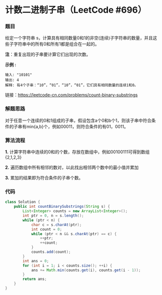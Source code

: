 # 计数二进制子串（LeetCode #696）

### 题目

给定一个字符串 s，计算具有相同数量0和1的非空(连续)子字符串的数量，并且这些子字符串中的所有0和所有1都是组合在一起的。

**注**：重复出现的子串要计算它们出现的次数。

**示例  :**

```
输入: "10101"
输出: 4
解释: 有4个子串：“10”，“01”，“10”，“01”，它们具有相同数量的连续1和0。
```

链接：https://leetcode-cn.com/problems/count-binary-substrings

### 解题思路

对于任意一个连续的0和1组成的子串，假设包含a个0和b个1，则该子串中符合条件的子串有min{a,b}个，例如00011，则符合条件的有01，0011。

### 算法流程

**1.** 计算字符串中连续的0和的个数，存放在数组中，例如00100111可得到数组{2,1,2,3}

**2.** 遍历数组中所有相邻的数对，以此找出相邻两个数中的最小值并累加

**3.** 累加的结果即为符合条件的子串个数。

### 代码

```java
class Solution {
    public int countBinarySubstrings(String s) {
        List<Integer> counts = new ArrayList<Integer>();
        int ptr = 0, n = s.length();
        while (ptr < n) {
            char c = s.charAt(ptr);
            int count = 0;
            while (ptr < n && s.charAt(ptr) == c) {
                ++ptr;
                ++count;
            }
            counts.add(count);
        }
        int ans = 0;
        for (int i = 1; i < counts.size(); ++i) {
            ans += Math.min(counts.get(i), counts.get(i - 1));
        }
        return ans;
    }
}
```


